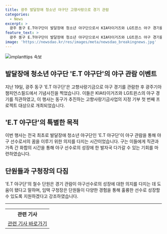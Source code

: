 ```yaml
---
title: 광주 발달장애 청소년 야구단 고향사랑으로 경기 관람
categories:
  - News
excerpt: >
  광주 동구 E.T야구단이 발달장애 청소년 야구단으로서 KIA타이거즈와 LG트윈스 야구 경기를 직관한 후, 기념사진을 찍는 모습이 화제다. 동구는 이들을 고향사랑기금의 지정 기부 대상으로 선정하고, 야구를 통해 성장과 꿈에 한 발자국 다가갈 수 있도록 응원했다. 단원들은 선수로의 성장을 다지는데 도움이 됐다고 전했으며, 임택 구청장은 향후 성장을 지원하겠다고 강조했다. 발달장애 청소년의 이야기와 지역사회의 소중한 동행이 눈길을 끈다.
feature_text: >
  광주 동구 E.T야구단이 발달장애 청소년 야구단으로서 KIA타이거즈와 LG트윈스 야구 경기를 직관한 후, 기념사진을 찍는 모습이 화제다. 동구는 이들을 고향사랑기금의 지정 기부 대상으로 선정하고, 야구를 통해 성장과 꿈에 한 발자국 다가갈 수 있도록 응원했다. 단원들은 선수로의 성장을 다지는데 도움이 됐다고 전했으며, 임택 구청장은 향후 성장을 지원하겠다고 강조했다. 발달장애 청소년의 이야기와 지역사회의 소중한 동행이 눈길을 끈다.
image: 'https://newsdao.kr/res/images/meta/newsdao_breakingnews.jpg'
---
```


<p><img src="https://newsdao.kr/res/images/meta/newsdao_breakingnews.jpg" alt="implanttips 속보" /></p>

<h2 data-ke-size="size26">발달장애 청소년 야구단 'E.T 야구단'의 야구 관람 이벤트</h2>

<p data-ke-size="size16">지난 19일, 광주 동구 'E.T 야구단'은 고향사랑기금으로 야구 경기를 관람한 후 광주기아챔피언스필드에서 기념사진을 찍었습니다. 이들은 KIA타이거즈와 LG트윈스의 야구 경기를 직관하였고, 이 행사는 동구가 추진하는 고향사랑기금사업의 지정 기부 첫 번째 프로젝트 대상으로 개최되었습니다.</p>

<h2 data-ke-size="size26">'E.T 야구단'의 특별한 목적</h2>

<p data-ke-size="size16">이번 행사는 전국 최초로 발달장애 청소년 야구단인 'E.T 야구단'이 야구 관람을 통해 야구 선수로서의 꿈을 이루기 위한 의지를 다지는 시간이었습니다. 구는 이들에게 직관과 가족 간 화합의 시간을 통해 야구 선수로의 성장에 한 발자국 다가갈 수 있는 기회를 마련하였습니다.</p>

<h2 data-ke-size="size26">단원들과 구청장의 다짐</h2>

<p data-ke-size="size16">'E.T 야구단'의 철수 단원은 경기 관람이 야구선수로의 성장에 대한 의지를 다지는 데 도움이 됐다고 말하며, 임택 구청장은 단원들이 다양한 경험을 통해 훌륭한 선수로 성장할 수 있도록 지원하겠다고 강조하였습니다.</p>

<hr>

<table>
    <tr>
        <th>관련 기사</th>
    </tr>
    <tr>
        <td style="text-align: center; height: 17px;"><a href="https://news.naver.com/main/read.naver?mode=LSD&mid=sec&sid1=102&oid=421&aid=0006095669">관련 기사 바로가기</a></td>
    </tr>
</table>

